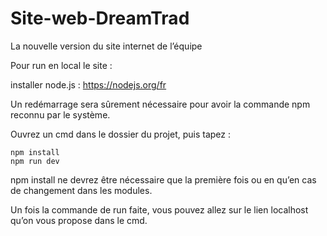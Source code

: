 # Site-web-DreamTrad
La nouvelle version du site internet de l’équipe

Pour run en local le site :

installer node.js : https://nodejs.org/fr

Un redémarrage sera sûrement nécessaire pour avoir la commande npm reconnu par le système.

Ouvrez un cmd dans le dossier du projet, puis tapez :

    npm install
    npm run dev

npm install ne devrez être nécessaire que la première fois ou en qu’en cas de changement dans les modules.

Un fois la commande de run faite, vous pouvez allez sur le lien localhost qu’on vous propose dans le cmd.